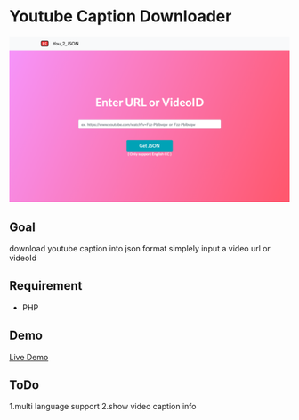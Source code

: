 # Youtube Caption Downloader
![alt text](/you2json.png "website screenshot")

## Goal
download youtube caption into json format
simplely input a video url or videoId

## Requirement
- PHP

## Demo
[Live Demo](http://www.you2json.nctu.me)

## ToDo
1.multi language support
2.show video caption info
